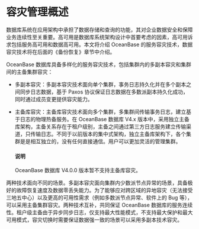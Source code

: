 # 容灾管理概述

数据库系统在应用架构中承担了数据存储和查询的功能，其对企业数据安全和保障业务连续性至关重要。高可用是数据库系统架构设计中首要考虑的因素，高可用诉求包括服务高可用和数据高可用。本文将介绍 OceanBase 的服务容灾技术，数据容灾技术将在后面的《备份恢复》章节中介绍。

OceanBase 数据库具备多样化的服务容灾技术，包括集群内的多副本容灾和集群间的主备集群容灾：

* 多副本容灾：多副本容灾技术面向单个集群，事务日志持久化并在多个副本之间同步日志数据，基于 Paxos 协议保证日志数据在多数派副本持久化成功，同时通过成员变更提供容灾能力。

* 主备库容灾：主备库容灾技术面向多个集群，多集群间传输事务日志，建立基于日志的物理热备服务。在 OceanBase 数据库 V4.x 版本中，采用独立主备库架构，主备关系存在于租户级别，主备之间通过第三方日志服务建立传输渠道，只传输日志。不同于以前版本的集中式架构，独立主备库架构下，各个集群是是相互独立的，没有任何直接通信。用户可以更加灵活的管理集群。

  <main id="notice" type='explain'>
      <h4>说明</h4>
      <p>OceanBase 数据库 V4.0.0 版本暂不支持主备库容灾。</p>
  </main>

两种技术面向不同的场景。多副本容灾面向集群内少数派节点异常的场景，具备极好的故障恢复速度及数据零丢失能力。为了能够应对跨区域的异地容灾（无法接受三地五中心）以及更高的可用性需求（例如多数派节点异常、软件上的 Bug 等），可以采用主备集群容灾。两种技术互补，共同保证 OceanBase 数据库的服务连续性。租户级主备由于异步同步日志，仅支持最大性能模式，不支持最大保护和最大可用模式，容灾切换时需要保证数据强一致的场景可以采用多副本技术容灾。
